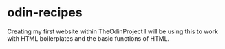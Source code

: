 # odin-recipes
Creating my first website within TheOdinProject
I will be using this to work with HTML boilerplates and the basic functions of HTML. 